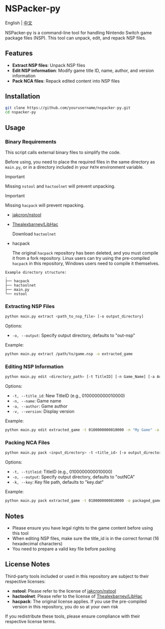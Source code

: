 # NSPacker-py

English | [中文](./README.md)

NSPacker-py is a command-line tool for handling Nintendo Switch game package files (NSP). This tool can unpack, edit, and repack NSP files.

## Features

- **Extract NSP files**: Unpack NSP files
- **Edit NSP information**: Modify game title ID, name, author, and version information
- **Pack NCA files**: Repack edited content into NSP files

## Installation

```bash
git clone https://github.com/yourusername/nspacker-py.git
cd nspacker-py
```

## Usage

### Binary Requirements

This script calls external binary files to simplify the code.

Before using, you need to place the required files in the same directory as `main.py`, or in a directory included in your `PATH` environment variable.

> [!IMPORTANT]
> Missing `nstool` and `hactoolnet` will prevent unpacking.

> [!IMPORTANT]
> Missing `hacpack` will prevent repacking.

- [jakcron/nstool](https://github.com/jakcron/nstool)
- [Thealexbarney/LibHac](https://github.com/Thealexbarney/LibHac)

   Download `hactoolnet`
- hacpack

   The original `hacpack` repository has been deleted, and you must compile it from a fork repository. Linux users can try using the pre-compiled `hacpack` in this repository, Windows users need to compile it themselves.

```plain
Example directory structure:
.
├── hacpack
├── hactoolnet
├── main.py
└── nstool
```

### Extracting NSP Files

```bash
python main.py extract <path_to_nsp_file> [-o output_directory]
```

Options:

- `-o, --output`: Specify output directory, defaults to "out-nsp"

Example:

```bash
python main.py extract /path/to/game.nsp -o extracted_game
```

### Editing NSP Information

```bash
python main.py edit <directory_path> [-t TitleID] [-n Game_Name] [-a Author] [-v Version]
```

Options:

- `-t, --title_id`: New TitleID (e.g., 0100000000010000)
- `-n, --name`: Game name
- `-a, --author`: Game author
- `-v, --version`: Display version

Example:

```bash
python main.py edit extracted_game -t 0100000000010000 -n "My Game" -a "Me" -v "1.0.0"
```

### Packing NCA Files

```bash
python main.py pack <input_directory> -t <title_id> [-o output_directory] [-k key_file_path]
```

Options:

- `-t, --titleid`: TitleID (e.g., 0100000000010000)
- `-o, --output`: Specify output directory, defaults to "outNCA"
- `-k, --key`: Key file path, defaults to "key.dat"

Example:

```bash
python main.py pack extracted_game -t 0100000000010000 -o packaged_game
```

## Notes

- Please ensure you have legal rights to the game content before using this tool
- When editing NSP files, make sure the title_id is in the correct format (16 hexadecimal characters)
- You need to prepare a valid key file before packing

## License Notes

Third-party tools included or used in this repository are subject to their respective licenses:

- **nstool**: Please refer to the license of [jakcron/nstool](https://github.com/jakcron/nstool)
- **hactoolnet**: Please refer to the license of [Thealexbarney/LibHac](https://github.com/Thealexbarney/LibHac)
- **hacpack**: The original license applies. If you use the pre-compiled version in this repository, you do so at your own risk

If you redistribute these tools, please ensure compliance with their respective license terms.

